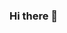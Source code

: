 ### Hi there 👋

<!--
**emorytm/emorytm** is a ✨ _special_ ✨ repository because its `README.md` (this file) appears on your GitHub profile.

Here are some ideas to get you started:

- 🔭 I’m currently working on gaining admission to ZipCode Wilmington
- 🌱 I’m currently learning JavaScript and Java
- 💬 Ask me about ebikes!
- 📫 How to reach me: 
        P: 302-245-8563
        E: emorytm@gmail.com
- ⚡ Fun fact: I have twin daughters who are just starting kindergarten and my son was born on Christmas Day 2020!
